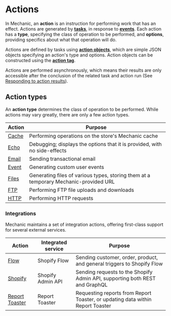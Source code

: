 # Actions

In Mechanic, an **action** is an instruction for performing work that has an effect. Actions are generated by [**tasks**](../tasks/), in response to [**events**](../events/). Each action has a **type**, specifying the class of operation to be performed, and **options**, providing specifics about what that operation will do.

Actions are defined by tasks using [**action objects**](../tasks/code/action-objects.md), which are simple JSON objects specifying an action's type and options. Action objects can be constructed using the [**action tag**](../../platform/liquid/tags/action.md).

Actions are performed asynchronously, which means their results are only accessible after the conclusion of the related task and action run (See [Responding to action results](../../techniques/responding-to-action-results.md)).

## Action types

An **action type** determines the class of operation to be performed. While actions may vary greatly, there are only a few action types.

| Action            | Purpose                                                                              |
| ----------------- | ------------------------------------------------------------------------------------ |
| [Cache](cache.md) | Performing operations on the store's Mechanic cache                                  |
| [Echo](echo.md)   | Debugging; displays the options that it is provided, with no side-effects            |
| [Email](email.md) | Sending transactional email                                                          |
| [Event](event.md) | Generating custom user events                                                        |
| [Files](files.md) | Generating files of various types, storing them at a temporary Mechanic-provided URL |
| [FTP](ftp.md)     | Performing FTP file uploads and downloads                                            |
| [HTTP](http.md)   | Performing HTTP requests                                                             |

### Integrations

Mechanic maintains a set of integration actions, offering first-class support for several external services.

| Action                                           | Integrated service | Purpose                                                                        |
| ------------------------------------------------ | ------------------ | ------------------------------------------------------------------------------ |
| [Flow](integrations/flow.md)                     | Shopify Flow       | Sending customer, order, product, and general triggers to Shopify Flow         |
| [Shopify](integrations/shopify.md)               | Shopify Admin API  | Sending requests to the Shopify Admin API, supporting both REST and GraphQL    |
| [Report Toaster](integrations/report-toaster.md) | Report Toaster     | Requesting reports from Report Toaster, or updating data within Report Toaster |
